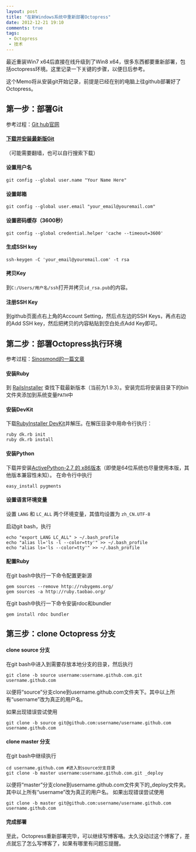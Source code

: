```yaml
---
layout: post
title: "在新Windows系统中重新部署Octopress"
date: 2012-12-21 19:10
comments: true
tags:  
 - Octopress
 - 技术
---
```


最近重装Win7 x64后直接在线升级到了Win8 x64，很多东西都要重新部署，包括octopress环境。这里记录一下关键的步骤，以便日后参考。

这个Memo将从安装git开始记录，前提是已经在别的电脑上往github部署好了Octopress。

<!--more-->

<h2>第一步：部署Git</h2>

参考过程：<a href="https://help.github.com/articles/set-up-git">Git hub官网</a>

<h4><a href="http://git-scm.com/downloads">下载并安装最新版Git</a></h4>

（可能需要翻墙，也可以自行搜索下载）

<h4>设置用户名</h4>

```
git config --global user.name "Your Name Here"
```

<h4>设置邮箱</h4>

```
git config --global user.email "your_email@youremail.com"
```

<h4>设置密码缓存（3600秒）</h4>

```
git config --global credential.helper 'cache --timeout=3600'
```

<h4>生成SSH key</h4>

```
ssh-keygen -C 'your_email@youremail.com' -t rsa
```

<h4>拷贝Key</h4>

到<code>C:/Users/用户名/ssh</code>打开并拷贝<code>id_rsa.pub</code>的内容。

<h4>注册SSH Key</h4>

到github页面点右上角的Account Setting，然后点左边的SSH Keys，再点右边的Add SSH key，然后把拷贝的内容粘贴到空白处点Add Key即可。

<h2>第二步：部署Octopress执行环境</h2>

参考过程：<a href="http://sinosmond.github.com/blog/2012/03/12/install-and-deploy-octopress-to-github-on-windows7-from-scratch/">Sinosmond的一篇文章</a>

<h4>安装Ruby</h4>

到 <a href="http://rubyforge.org/frs/?group_id=167">RailsInstaller</a> 查找下载最新版本（当前为1.9.3）。安装完后将安装目录下的bin文件夹添加到系统变量<code>PATH</code>中

<h4>安装DevKit</h4>

下载<a href="https://github.com/downloads/oneclick/rubyinstaller/DevKit-tdm-32-4.5.2-20111229-1559-sfx.exe">RubyInstaller DevKit</a>并解压。在解压目录中用命令行执行：
```
ruby dk.rb init
ruby dk.rb install
```

<h4>安装Python</h4>

下载并安装<a href="http://www.activestate.com/activepython/downloads">ActivePython-2.7 的 x86版本</a>（即使是64位系统也尽量使用本版，其他版本兼容性未知）。
在命令行中执行
```
easy_install pygments
```

<h4>设置语言环境变量</h4>

设置 <code>LANG</code> 和 <code>LC_ALL</code> 两个环境变量，其值均设置为 <code>zh_CN.UTF-8</code>

启动git bash，执行
```
echo "export LANG LC_ALL" > ~/.bash_profile
echo "alias ll='ls -l --color=tty'" >> ~/.bash_profile
echo "alias ls='ls --color=tty'" >> ~/.bash_profile
```

<h4>配置Ruby</h4>

在git bash中执行一下命令配置更新源
```
gem sources --remove http://rubygems.org/
gem sources -a http://ruby.taobao.org/
```

在git bash中执行一下命令安装rdoc和bundler
```
gem install rdoc bundler
```

<h2>第三步：clone Octopress 分支</h2>

<h4>clone source 分支</h4>

在git bash中进入到需要存放本地分支的目录，然后执行
```
git clone -b source username:username.github.com.git username.github.com
```
以便将“source”分支clone到username.github.com文件夹下。其中以上所有“username”改为真正的用户名。

如果出现错误尝试使用
```
git clone -b source git@github.com:username/username.github.com username.github.com
```

<h4>clone master 分支</h4>

在git bash中继续执行
```
cd username.github.com #进入到source分支目录
git clone -b master username:username.github.com.git _deploy
```
以便将“master”分支clone到username.github.com文件夹下的_deploy文件夹。其中以上所有“username”改为真正的用户名。
如果出现错误尝试使用
```
git clone -b master git@github.com:username/username.github.com username.github.com
```

<h4>完成部署</h4>

至此，Octopress重新部署完毕，可以继续写博客咯。太久没动过这个博客了，差点就忘了怎么写博客了，如果有哪里有问题忘提醒。
